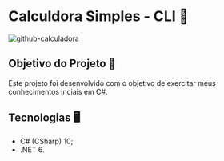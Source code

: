 # Calculdora Simples - CLI 🧮

![github-calculadora](https://user-images.githubusercontent.com/72306241/197310557-3f268658-dbe3-4e29-a9c7-aca26f33632f.png)

## Objetivo do Projeto 🎯

Este projeto foi desenvolvido com o objetivo de exercitar meus conhecimentos inciais em C#.

## Tecnologias 🖥

- C# (CSharp) 10;
- .NET 6.
